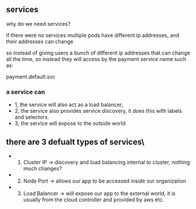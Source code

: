## services

why do we need services?

if there were no services multiple pods have different ip addresses, and their addresses can change

so instead of giving users a bunch of different ip addresses that can change all the time, so instead they will access by the payment service name such as:

payment.default.svc

### a service can

- 1, the service will also act as a load balancer,
- 2, the service also provides service discovery, it does this with labels and selectors.
- 3, the service will expose to the outside world

## there are 3 defualt types of services\

- 1. Cluster IP -> discovery and load balancing internal to cluster, nothing much changes?
- 2. Node Port -> allows our app to be accessed inside our organization
- 3. Load Balancer -> will expose our app to the external world, it is usually from the cloud controller and provided by aws etc.
